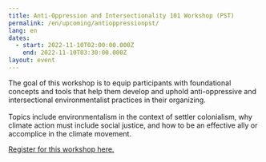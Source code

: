 ```yaml
---
title: Anti-Oppression and Intersectionality 101 Workshop (PST)
permalink: /en/upcoming/antioppressionpst/
lang: en
dates:
  - start: 2022-11-10T02:00:00.000Z
    end: 2022-11-10T03:30:00.000Z
layout: event
---
```

The goal of this workshop is to equip participants with foundational concepts and tools that help them develop and uphold anti-oppressive and intersectional environmentalist practices in their organizing.\
\
Topics include environmentalism in the context of settler colonialism, why climate action must include social justice, and how to be an effective ally or accomplice in the climate movement.

[R﻿egister for this workshop here.](https://us02web.zoom.us/meeting/register/tZ0qdOyoqzkiGtL72C7BG4*BSMeaENpEokr.*)